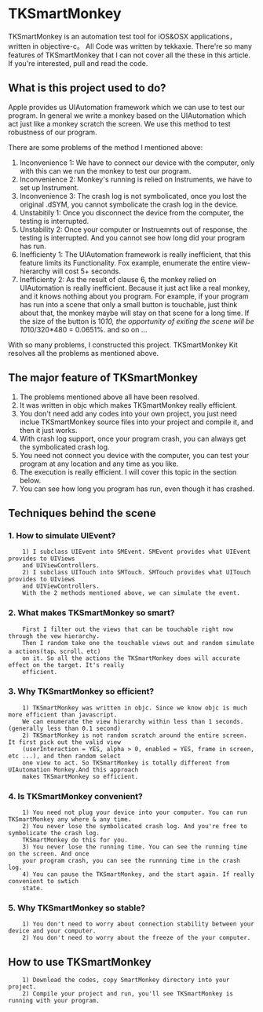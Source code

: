 TKSmartMonkey
=============
TKSmartMonkey is an automation test tool for iOS&amp;OSX applications，written in objective-c。
All Code was written by tekkaxie. There're so many features of TKSmartMonkey that I can not 
cover all the these in this article. If you're interested, pull and read the code.

What is this project used to do?
-------------
Apple provides us UIAutomation framework which we can use to test our program. In general 
we write a monkey based on the UIAutomation which act just like a monkey scratch the screen.
We use this method to test robustness of our program.

There are some problems of the method I mentioned above:

1. Inconvenience 1: We have to connect our device with the computer, only with this can 
we run the monkey to test our program.
2. Inconvenience 2: Monkey's running is relied on Instruments, we have to set up Instrument.
3. Inconvenience 3: The crash log is not symbolicated, once you lost the original .dSYM, you 
cannot symbolicate the crash log in the device.
4. Unstabitily 1: Once you disconnect the device from the computer, the testing is interrupted.
5. Unstability 2: Once your computer or Instruemnts out of response, the testing is interrupted. 
And you cannot see how long did your program has run.
6. Inefficienty 1: The UIAutomation framework is really inefficient, that this feature limits its
Functionality. Fox example, enumerate the entire view-hierarchy will cost 5+ seconds.
7. Inefficienty 2: As the result of clause 6, the monkey relied on UIAutomation is really inefficient.
Because it just act like a real monkey, and it knows nothing about you program. For example, if 
your program has run into a scene that only a small button is touchable, just think about that, 
the monkey maybe will stay on that scene for a long time. If the size of the button is 10*10, the opportunity
of exiting the scene will be 10*10/320*480 = 0.0651%.
and so on ...

With so many problems, I constructed this project. TKSmartMonkey Kit resolves all the problems as mentioned above.

The major feature of TKSmartMonkey
-------------
1. The problems mentioned above all have been resolved.
1. It was written in objc which makes TKSmartMonkey really efficient.
2. You don't need add any codes into your own project, you just need inclue TKSmartMonkey source files 
into your project and compile it, and then it just works.
3. With crash log support, once your program crash, you can always get the symbolicated crash log.
4. You need not connect you device with the computer, you can test your program at any location and 
any time as you like.
5. The execution is really efficient. I will cover this topic in the section below.
6. You can see how long you program has run, even though it has crashed.

Techniques behind the scene
-------------
### 1. How to simulate UIEvent?
		1) I subclass UIEvent into SMEvent. SMEvent provides what UIEvent provides to UIViews 
		and UIViewControllers.
		2) I subclass UITouch into SMTouch. SMTouch provides what UITouch provides to UIviews
		and UIViewControllers.
		With the 2 methods mentioned above, we can simulate the event.
		
### 2. What makes TKSmartMonkey so smart?
		First I filter out the views that can be touchable right now through the vew hierarchy.
		Then I random take one the touchable views out and random simulate a actions(tap、scroll、etc)
		on it. So all the actions the TKSmartMonkey does will accurate effect on the target. It's really 
		efficient.
		
### 3. Why TKSmartMonkey so efficient?
		1) TKSmartMonkey was written in objc. Since we know objc is much more efficient than javascript. 
		We can enumerate the view hierarchy within less than 1 seconds. (generally less than 0.1 second)
		2) TKSmartMonkey is not random scratch around the entire screen. It first pick out the valid view
		(userInteraction = YES, alpha > 0, enabled = YES, frame in screen, etc ...), and then random select
		one view to act. So TKSmartMonkey is totally different from UIAutomation Monkey.And this approach
		makes TKSmartMonkey so efficient.
		
### 4. Is TKSmartMonkey convenient?
		1) You need not plug your device into your computer. You can run TKSmartMonkey any where & any time.
		2) You never lose the symbolicated crash log. And you're free to symbolicate the crash log. 
		TKSmartMonkey do this for you.
		3) You never lose the running time. You can see the running time on the screen. And once
		your program crash, you can see the runnning time in the crash log.
		4) You can pause the TKSmartMonkey, and the start again. If really convenient to swtich
		state.
		
### 5. Why TKSmartMonkey so stable?
		1) You don't need to worry about connection stability between your device and your computer.
		2) You don't need to worry about the freeze of the your computer.
		
How to use TKSmartMonkey
-------------
		1) Download the codes, copy SmartMonkey directory into your project.
		2) Compile your project and run, you'll see TKSmartMonkey is running with your program.